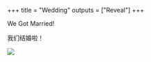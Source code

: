 +++
title = "Wedding"
outputs = ["Reveal"]
+++

We Got Married!

我们结婚啦！

![](/img/wedding/210524-0007.jpg)

